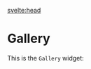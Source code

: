 <svelte:head>

<title>Demo - Gallery</title>
</svelte:head>

<script>
    import { Gallery } from "$lib/widgets";

    const imgBase = "https://cdn.bojit.org/img";

    let tiles = [
        {
            type: 'image',
            caption: 'Neck Carving Through Carbon Fibre',
            image: imgBase + '/posts/BOJIT_V3-Gallery_1.JPG'
        },
        {
            type: 'image',
            caption: 'Binding Glue-Up',
            image: imgBase + '/posts/BOJIT_V3-Gallery_2.JPG'
        },
        {
            type: 'image',
            caption: 'Fretboard Pinning',
            image: imgBase + '/posts/BOJIT_V3-Gallery_3.JPG'
        },
        {
            type: 'image',
            caption: 'Hardware Fitting',
            image: imgBase + '/posts/BOJIT_V3-Gallery_4.JPG'
        },
        {
            type: 'image',
            caption: 'Neck Blank Levelling',
            image: imgBase + '/posts/BOJIT_V3-Gallery_5.JPG'
        },
        {
            type: 'image',
            caption: 'F-Hole "Thinning"',
            image: imgBase + '/posts/BOJIT_V3-Gallery_6.JPG'
        },
        {
            type: 'image',
            caption: 'Old-Fashioned Resawing!',
            image: imgBase + '/posts/BOJIT_V3-Gallery_7.JPG'
        },
        {
            type: 'image',
            caption: 'Bookmatched Top',
            image: imgBase + '/posts/BOJIT_V3-Gallery_8.JPG'
        },
        {
            type: 'image',
            caption: 'Neck Pocket Routing',
            image: imgBase + '/posts/BOJIT_V3-Gallery_9.JPG'
        },
        {
            type: 'image',
            caption: 'Setting Neck Joint',
            image: imgBase + '/posts/BOJIT_V3-Gallery_10.JPG'
        },
        {
            type: 'image',
            caption: 'My Workshop!',
            image: imgBase + '/posts/BOJIT_V3-Gallery_11.JPG'
        },
        {
            type: 'image',
            caption: 'Finished Build',
            image: imgBase + '/posts/BOJIT_V3-Gallery_12.JPG'
        },
        {
            type: 'image',
            caption: 'Headstock Design',
            image: imgBase + '/posts/BOJIT_V3-Gallery_13.JPG'
        },
        {
            type: 'image',
            caption: 'Back of Headstock',
            image: imgBase + '/posts/BOJIT_V3-Gallery_14.JPG'
        }
    ];
</script>

# Gallery

This is the `Gallery` widget:

<Gallery tiles={[...tiles]}/>

